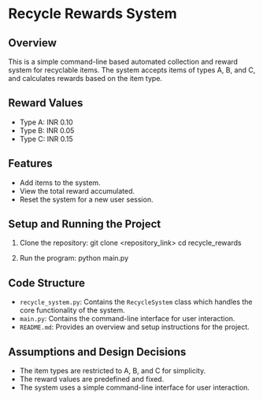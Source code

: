 # Recycle Rewards System

## Overview
This is a simple command-line based automated collection and reward system for recyclable items. The system accepts items of types A, B, and C, and calculates rewards based on the item type.

## Reward Values
- Type A: INR 0.10
- Type B: INR 0.05
- Type C: INR 0.15

## Features
- Add items to the system.
- View the total reward accumulated.
- Reset the system for a new user session.

## Setup and Running the Project
1. Clone the repository:
    git clone <repository_link>
    cd recycle_rewards

2. Run the program:
    python main.py

## Code Structure
- `recycle_system.py`: Contains the `RecycleSystem` class which handles the core functionality of the system.
- `main.py`: Contains the command-line interface for user interaction.
- `README.md`: Provides an overview and setup instructions for the project.

## Assumptions and Design Decisions
- The item types are restricted to A, B, and C for simplicity.
- The reward values are predefined and fixed.
- The system uses a simple command-line interface for user interaction.
